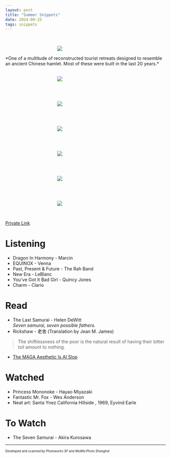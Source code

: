 ```yaml
---
layout: post
title: "Summer Snippets"
date: 2024-09-25
tags: snippets
---
```


<br>
<p align="center">
<img style="max-width: 1024px; margin: 0 0 0 -162px;" src="https://storage.googleapis.com/fkwang_blog_image_hosting/2024_09_25_summer_snippets/img1.jpg">
</p>
*One of a multitude of reconstructed tourist retreats designed to resemble an ancient Chinese hamlet. Most of these were built in the last 20 years.*
<br>

<br>
<p align="center">
<img style="max-width: 1024px; margin: 0 0 0 -162px;" src="https://storage.googleapis.com/fkwang_blog_image_hosting/2024_09_25_summer_snippets/img2.jpg">
</p>
<br>

<br>
<p align="center">
<img style="max-width: 1024px; margin: 0 0 0 -162px;" src="https://storage.googleapis.com/fkwang_blog_image_hosting/2024_09_25_summer_snippets/img3.jpg">
</p>
<br>


<br>
<p align="center">
<img style="max-width: 1024px; margin: 0 0 0 -162px;" src="https://storage.googleapis.com/fkwang_blog_image_hosting/2024_09_25_summer_snippets/img6.jpg">
</p>
<br>

<br>
<p align="center">
<img style="max-width: 1024px; margin: 0 0 0 -162px;" src="https://storage.googleapis.com/fkwang_blog_image_hosting/2024_09_25_summer_snippets/img4.jpg">
</p>
<br>

<br>
<p align="center">
<img style="max-width: 1024px; margin: 0 0 0 -162px;" src="https://storage.googleapis.com/fkwang_blog_image_hosting/2024_09_25_summer_snippets/img5.jpg">
</p>
<br>

<br>
<p align="center">
<img style="max-width: 1024px; margin: 0 0 0 -162px;" src="https://storage.googleapis.com/fkwang_blog_image_hosting/2024_09_25_summer_snippets/img7.jpg">
</p>
<br>

[Private Link](https://jstrieb.github.io/link-lock/#eyJ2IjoiMC4wLjEiLCJlIjoiRFR1Y3JWYmQ1SVZuRWhjWjBGelhFS1k5SCtENEo5bWpvdmV4U2dsM0FWNkpnbDFyUEZCSTNISThUNjN0U05zZEVpL0tQZXZuODNnbnowTDdMZjhZZ3grSXQ5RTdWTEd4MXFoUzhMWk5lNTJ1dlpPMFFqQ1plM2VWSUJwT0N1VURSL0t0V2c9PSIsInMiOiJFU2llMHNsbHFka0gvcldib1h5NHVBPT0iLCJpIjoiOXRiUGx5dkh3bnRLa2JjMCJ9)

# Listening

- Dragon In Harmony - Marcin
- EQUINOX - Venna
- Past, Present & Future - The Rah Band
- New Era - LeBlanc
- You've Got It Bad Girl - Quincy Jones
- Charm - Clario

# Read

- The Last Samurai - Helen DeWitt \
  *Seven samurai, seven possible fathers.*
- Rickshaw - 老舍 (Translation by Jean M. James)
> The shiftlessness of the poor is the natural result of having their bitter toil amount to nothing.
- [The MAGA Aesthetic Is AI Slop](https://www.theatlantic.com/technology/archive/2024/08/trump-posts-ai-image/679540/)

# Watched

- Princess Mononoke - Hayao Miyazaki
- Fantastic Mr. Fox - Wes Anderson
- Neat art: Santa Ynez California Hillside , 1969, Eyvind Earle

# To Watch

- The Seven Samurai - Akira Kurosawa

---

<sub><sup>Developed and scanned by *Photoworks SF* and *WeiMa Photo Shanghai*</sup></sub>
